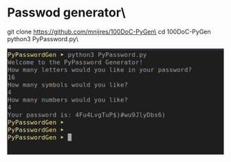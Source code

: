 # Passwod generator\
git clone https://github.com/mnijres/100DoC-PyGen\
cd 100DoC-PyGen\
python3 PyPassword.py\

![Screenshot](PyGen.png)
